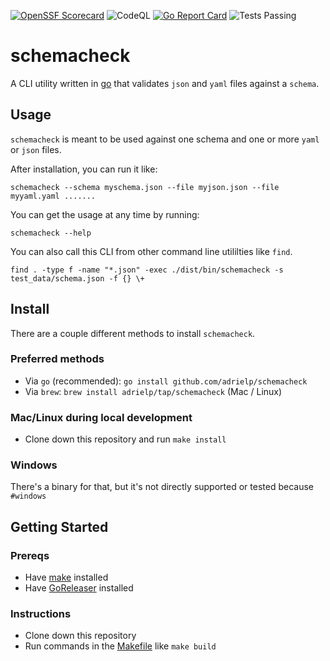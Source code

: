 [![OpenSSF Scorecard](https://api.securityscorecards.dev/projects/github.com/adrielp/schemacheck/badge)](https://api.securityscorecards.dev/projects/github.com/adrielp/schemacheck)
![CodeQL](https://github.com/adrielp/schemacheck/workflows/CodeQL/badge.svg?branch=main)
[![Go Report Card](https://goreportcard.com/badge/github.com/adrielp/schemacheck)](https://goreportcard.com/report/github.com/adrielp/schemacheck)
![Tests Passing](https://github.com/adrielp/schemacheck/workflows/Make%20Test%20and%20Checks/badge.svg)

# schemacheck
A CLI utility written in [go](go.dev) that validates `json` and `yaml` files
against a `schema`.

## Usage 
`schemacheck` is meant to be used against one schema and one or more `yaml` or
`json` files. 

After installation, you can run it like:
```
schemacheck --schema myschema.json --file myjson.json --file myyaml.yaml .......
```

You can get the usage at any time by running:
```
schemacheck --help
```

You can also call this CLI from other command line utililties like `find`.
```
find . -type f -name "*.json" -exec ./dist/bin/schemacheck -s test_data/schema.json -f {} \+
```

## Install
There are a couple different methods to install `schemacheck`.

### Preferred methods
* Via `go` (recommended): `go install github.com/adrielp/schemacheck`
* Via `brew`: `brew install adrielp/tap/schemacheck` (Mac / Linux)


### Mac/Linux during local development
* Clone down this repository and run `make install`

### Windows
There's a binary for that, but it's not directly supported or tested because `#windows`

## Getting Started
### Prereqs
* Have [make](https://www.gnu.org/software/make/) installed
* Have [GoReleaser](https://goreleaser.com/) installed

### Instructions
* Clone down this repository
* Run commands in the [Makefile](./Makefile) like `make build`
